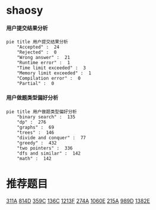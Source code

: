 # shaosy

<!-- tabs:start -->



#### **用户提交结果分析**

```mermaid
pie title 用户提交结果分析
    "Accepted" :  24
    "Rejected" :  0
    "Wrong answer" :  21
    "Runtime error" :  1
    "Time limit exceeded" :  3
    "Memory limit exceeded" :  1
    "Compilation error" :  0
    "Partial" :  0
```

#### **用户做题类型偏好分析**

```mermaid
pie title 用户做题类型偏好分析
    "binary search" :  135
    "dp" :  276
    "graphs" :  69
    "trees" :  146
    "divide and conquer" :  77
    "greedy" :  432
    "two pointers" :  336
    "dfs and similar" :  142
    "math" :  142
```



<!-- tabs:end -->
# 推荐题目
[311A](https://codeforces.com/contest/311/problem/A)
[814D](https://codeforces.com/contest/814/problem/D)
[359C](https://codeforces.com/contest/359/problem/C)
[136C](https://codeforces.com/contest/136/problem/C)
[1213F](https://codeforces.com/contest/1213/problem/F)
[274A](https://codeforces.com/contest/274/problem/A)
[1060E](https://codeforces.com/contest/1060/problem/E)
[215A](https://codeforces.com/contest/215/problem/A)
[989D](https://codeforces.com/contest/989/problem/D)
[1382E](https://codeforces.com/contest/1382/problem/E)
